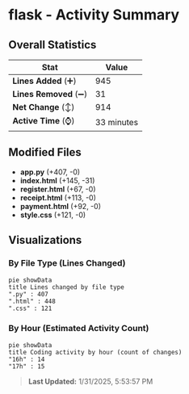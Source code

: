 # flask - Activity Summary 

## Overall Statistics

| Stat                   | Value                                                             |
| ---------------------- | ----------------------------------------------------------------- |
| **Lines Added** (➕)   | 945                                          |
| **Lines Removed** (➖) | 31                                        |
| **Net Change** (↕)    | 914                |
| **Active Time** (⌚)   | 33 minutes |


## Modified Files
- **app.py** (+407, -0)
- **index.html** (+145, -31)
- **register.html** (+67, -0)
- **receipt.html** (+113, -0)
- **payment.html** (+92, -0)
- **style.css** (+121, -0)

## Visualizations

### By File Type (Lines Changed)

```mermaid
pie showData
title Lines changed by file type
".py" : 407
".html" : 448
".css" : 121
```

### By Hour (Estimated Activity Count)

```mermaid
pie showData
title Coding activity by hour (count of changes)
"16h" : 14
"17h" : 15
```


> **Last Updated:** 1/31/2025, 5:53:57 PM